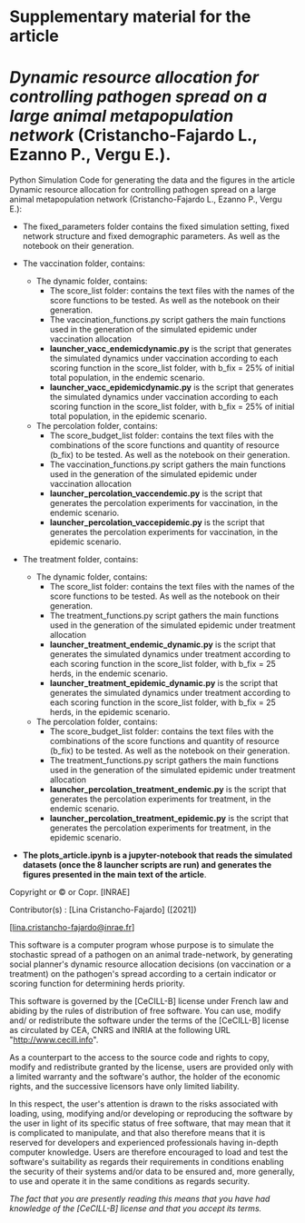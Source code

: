 # Supplementary material for the article
# *Dynamic resource allocation for controlling pathogen spread on a large animal metapopulation network* (Cristancho-Fajardo L., Ezanno P., Vergu E.).
Python Simulation Code for generating the data and the figures in the article Dynamic resource allocation for controlling pathogen spread on a large animal metapopulation network (Cristancho-Fajardo L., Ezanno P., Vergu E.):

- The fixed_parameters folder contains the fixed simulation setting, fixed network structure and fixed demographic parameters. As well as the notebook on their generation. 

- The vaccination folder, contains:

  - The dynamic folder, contains:
    - The score_list folder: contains the text files with the names of the score functions to be tested. As well as the notebook on their generation. 
    - The vaccination_functions.py script gathers the main functions used in the generation of the simulated epidemic under vaccination allocation
    - **launcher_vacc_endemicdynamic.py** is the script that generates the simulated dynamics under vaccination according to each scoring function in the score_list folder, with b_fix = 25\% of initial total population, in the endemic scenario.
    - **launcher_vacc_epidemicdynamic.py** is the script that generates the simulated dynamics under vaccination according to each scoring function in the score_list folder, with b_fix = 25\% of initial total population, in the epidemic scenario.
  - The percolation folder, contains:
    - The score_budget_list folder: contains the text files with the combinations of the score functions and quantity of resource (b_fix) to be tested. 
      As well as the notebook on their generation. 
    - The vaccination_functions.py script gathers the main functions used in the generation of the simulated epidemic under vaccination allocation
    - **launcher_percolation_vaccendemic.py** is the script that generates the percolation experiments for vaccination, in the endemic scenario.
    - **launcher_percolation_vaccepidemic.py** is the script that generates the percolation experiments for vaccination, in the epidemic scenario.

- The treatment folder, contains:

  - The dynamic folder, contains:
      - The score_list folder: contains the text files with the names of the score functions to be tested. As well as the notebook on their generation. 
      - The treatment_functions.py script gathers the main functions used in the generation of the simulated epidemic under treatment allocation
      - **launcher_treatment_endemic_dynamic.py** is the script that generates the simulated dynamics under treatment according to each scoring function in the score_list folder, with b_fix = 25 herds, in the endemic scenario.
      - **launcher_treatment_epidemic_dynamic.py** is the script that generates the simulated dynamics under treatment according to each scoring function in the score_list folder, with b_fix = 25 herds, in the epidemic scenario.
  - The percolation folder, contains:
      - The score_budget_list folder: contains the text files with the combinations of the score functions and quantity of resource (b_fix) to be tested. 
        As well as the notebook on their generation. 
      - The treatment_functions.py script gathers the main functions used in the generation of the simulated epidemic under treatment allocation
      - **launcher_percolation_treatment_endemic.py** is the script that generates the percolation experiments for treatment, in the endemic scenario.
      - **launcher_percolation_treatment_epidemic.py** is the script that generates the percolation experiments for treatment, in the epidemic scenario.

-  **The plots_article.ipynb is a jupyter-notebook that reads the simulated datasets (once the 8 launcher scripts are run) and generates the figures presented in the main text of the article**.





Copyright or © or Copr. [INRAE]

Contributor(s) : [Lina Cristancho-Fajardo]  ([2021])

[lina.cristancho-fajardo@inrae.fr]

This software is a computer program whose purpose is to simulate the stochastic spread of a pathogen on an animal trade-network, by generating social planner's dynamic resource allocation decisions (on vaccination or a treatment) on the pathogen's spread according to a certain indicator or scoring function for determining herds priority. 

This software is governed by the [CeCILL-B] license under French law and
abiding by the rules of distribution of free software.  You can  use, 
modify and/ or redistribute the software under the terms of the [CeCILL-B]
license as circulated by CEA, CNRS and INRIA at the following URL
"http://www.cecill.info". 

As a counterpart to the access to the source code and  rights to copy,
modify and redistribute granted by the license, users are provided only
with a limited warranty  and the software's author,  the holder of the
economic rights,  and the successive licensors  have only  limited
liability. 

In this respect, the user's attention is drawn to the risks associated
with loading,  using,  modifying and/or developing or reproducing the
software by the user in light of its specific status of free software,
that may mean  that it is complicated to manipulate,  and  that  also
therefore means  that it is reserved for developers  and  experienced
professionals having in-depth computer knowledge. Users are therefore
encouraged to load and test the software's suitability as regards their
requirements in conditions enabling the security of their systems and/or 
data to be ensured and,  more generally, to use and operate it in the 
same conditions as regards security. 

*The fact that you are presently reading this means that you have had
knowledge of the [CeCILL-B] license and that you accept its terms.*
